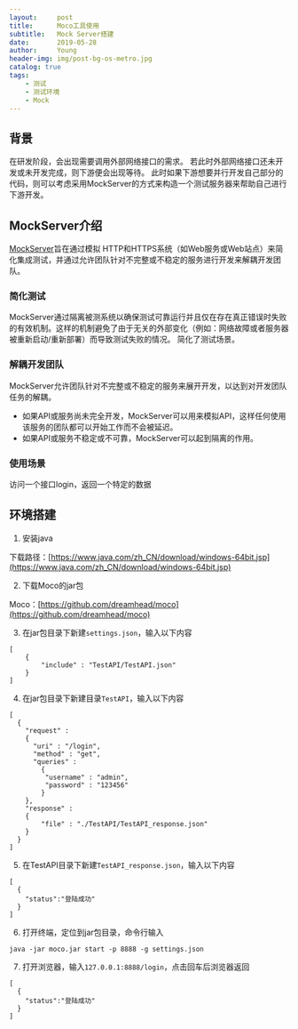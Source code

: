 ```yaml
---
layout:     post
title:      Moco工具使用
subtitle:   Mock Server搭建
date:       2019-05-28
author:     Young
header-img: img/post-bg-os-metro.jpg
catalog: true
tags:
    - 测试
    - 测试环境
    - Mock
---
```


## 背景

在研发阶段，会出现需要调用外部网络接口的需求。 若此时外部网络接口还未开发或未开发完成，则下游便会出现等待。 此时如果下游想要并行开发自己部分的代码，则可以考虑采用MockServer的方式来构造一个测试服务器来帮助自己进行下游开发。

## MockServer介绍

[MockServer](http://mock-server.com/)旨在通过模拟 HTTP和HTTPS系统（如Web服务或Web站点）来简化集成测试，并通过允许团队针对不完整或不稳定的服务进行开发来解耦开发团队。

### 简化测试

MockServer通过隔离被测系统以确保测试可靠运行并且仅在存在真正错误时失败的有效机制。这样的机制避免了由于无关的外部变化（例如：网络故障或者服务器被重新启动/重新部署）而导致测试失败的情况。 简化了测试场景。 

### 解耦开发团队

MockServer允许团队针对不完整或不稳定的服务来展开开发，以达到对开发团队任务的解耦。

- 如果API或服务尚未完全开发，MockServer可以用来模拟API，这样任何使用该服务的团队都可以开始工作而不会被延迟。
- 如果API或服务不稳定或不可靠，MockServer可以起到隔离的作用。 

### 使用场景

访问一个接口login，返回一个特定的数据


## 环境搭建

1. 安装java

下载路径：[https://www.java.com/zh_CN/download/windows-64bit.jsp](https://www.java.com/zh_CN/download/windows-64bit.jsp)

2. 下载Moco的jar包

Moco：[https://github.com/dreamhead/moco](https://github.com/dreamhead/moco)

3. 在jar包目录下新建`settings.json`，输入以下内容
```
[
    {
        "include" : "TestAPI/TestAPI.json"
    }
]
```

4. 在jar包目录下新建目录`TestAPI`，输入以下内容
```
[
  {
    "request" :
    {
      "uri" : "/login",
      "method" : "get",
      "queries" :
        {
         "username" : "admin",
         "password" : "123456"
        }
    },
    "response" :
    {
    	"file" : "./TestAPI/TestAPI_response.json"
    }
  }
]
```

5. 在TestAPI目录下新建`TestAPI_response.json`，输入以下内容
```
[
  {
  	"status":"登陆成功"
  }
]
```

6. 打开终端，定位到jar包目录，命令行输入
```
java -jar moco.jar start -p 8888 -g settings.json
```

7. 打开浏览器，输入`127.0.0.1:8888/login`，点击回车后浏览器返回
```
[
  {
  	"status":"登陆成功"
  }
]
```










